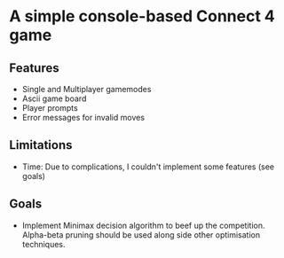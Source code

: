 # A simple console-based Connect 4 game

## Features
- Single and Multiplayer gamemodes
- Ascii game board
- Player prompts 
- Error messages for invalid moves

## Limitations
- Time: Due to complications, I couldn't implement some features (see goals)

## Goals 
- Implement Minimax decision algorithm to beef up the competition. Alpha-beta pruning should be used along side other optimisation techniques.
